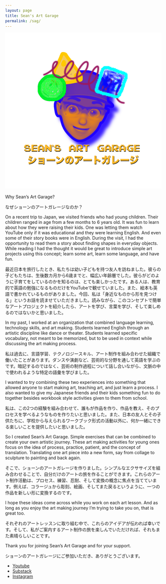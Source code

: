 ```yaml
---
layout: page
title: Sean's Art Garage
permalink: /sag/
---
```

![](/images/seansartgarage-substack-welcome-noback.png)

Why Sean’s Art Garage?

なぜショーンのアートガレージなのか？

On a recent trip to Japan, we visited friends who had young children. Their children ranged in age from a few months to 6 years old. It was fun to learn about how they were raising their kids. One was letting them watch YouTube only if it was educational and they were learning English. And even some of their story books were in English. During the visit, I had the opportunity to read them a story about finding shapes in everyday objects. While reading I had the thought it would be great to introduce simple art projects using this concept; learn some art, learn some language, and have fun.

最近日本を旅行したとき、私たちは幼い子どもを持つ友人を訪ねました。彼らの子どもたちは、生後数カ月から6歳までと、幅広い年齢層でした。彼らがどのように子育てをしているのかを知るのは、とても楽しかったです。ある人は、教育的で英語の勉強になるものだけをYouTubeで観せていました。また、絵本も英語で書かれているものがありました。今回、私は「身近なものから形を見つける」というお話を読ませていただきました。読みながら、このコンセプトで簡単なアートプロジェクトを紹介したら、アートを学び、言葉を学び、そして楽しめるのではないかと思いました。

In my past, I worked at an organization that combined language learning, technology skills, and art making. Students learned English through an artistic discipline like dance or theater. Students learned specific vocabulary, not meant to be memorized, but to be used in context while discussing the art making process. 

私は過去に、言語学習、テクノロジースキル、アート制作を組み合わせた組織で働いたことがあります。ダンスや演劇など、芸術的な分野を通して英語を学ぶのです。暗記するのではなく、芸術の制作過程について話し合いながら、文脈の中で使われるような特定の語彙を学びました。

I wanted to try combining these two experiences into something that allowed anyone to start making art, teaching art, and just learn a process. I also wanted to give my Japanese friends and their kids something fun to do together besides workbook style activities given to them from school.

私は、この2つの経験を組み合わせて、誰もが作品を作り、作品を教え、そのプロセスを学べるようなものを作りたいと思いました。また、日本の友人とその子供たちに、学校から与えられるワークブック形式の活動以外に、何か一緒にできる楽しいことを提供したいと思いました。

So I created Sean’s Art Garage. Simple exercises that can be combined to create your own artistic journey. These art making activities for young ones focus on the idea of process, practice, patient, and the concept of translation. Translating one art piece into a new form, say from collage to sculpture to painting and back again.

そこで、ショーンのアートガレージを作りました。シンプルなエクササイズを組み合わせることで、自分だけのアートの旅を作ることができます。これらのアート制作活動は、プロセス、練習、忍耐、そして変換の概念に焦点を当てています。例えば、コラージュから彫刻、絵画、そしてまた戻るというように、一つの作品を新しい形に変換するのです。

I hope these ideas come across while you work on each art lesson. And as long as you enjoy the art making journey I’m trying to take you on, that is great too.

それぞれのアートレッスンに取り組む中で、これらのアイデアが伝われば幸いです。そして、私がご案内するアート制作の旅を楽しんでいただければ、それもまた素晴らしいことです。

Thank you for joining Sean’s Art Garage and for your support.

ショーンのアートガレージにご参加いただき、ありがとうございます。

- [Youtube](https://www.youtube.com/channel/UCzFh77P-PO-TjRAh24FD9_A)
- [Substack](https://seansartgarage.substack.com)
- [Instagram](https://www.instagram.com/seans.artgarage/)